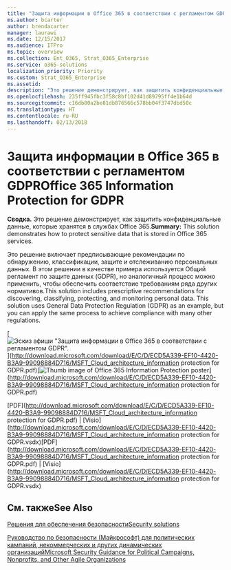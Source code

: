 ```yaml
---
title: "Защита информации в Office 365 в соответствии с регламентом GDPR"
ms.author: bcarter
author: brendacarter
manager: laurawi
ms.date: 12/15/2017
ms.audience: ITPro
ms.topic: overview
ms.collection: Ent_O365, Strat_O365_Enterprise
ms.service: o365-solutions
localization_priority: Priority
ms.custom: Strat_O365_Enterprise
ms.assetid: 
description: "Это решение демонстрирует, как защитить конфиденциальные данные, которые хранятся в службах Office 365."
ms.openlocfilehash: 235ff945fbc3f58c8bf102d41d89795ff4e1b64d
ms.sourcegitcommit: c16db80a2be81db876566c578bb04f3747dbd50c
ms.translationtype: HT
ms.contentlocale: ru-RU
ms.lasthandoff: 02/13/2018
---
```

# <a name="office-365-information-protection-for-gdpr"></a><span data-ttu-id="f0b42-103">Защита информации в Office 365 в соответствии с регламентом GDPR</span><span class="sxs-lookup"><span data-stu-id="f0b42-103">Office 365 Information Protection for GDPR</span></span>

 <span data-ttu-id="f0b42-104">**Сводка.** Это решение демонстрирует, как защитить конфиденциальные данные, которые хранятся в службах Office 365.</span><span class="sxs-lookup"><span data-stu-id="f0b42-104">**Summary:** This solution demonstrates how to protect sensitive data that is stored in Office 365 services.</span></span>
  
<span data-ttu-id="f0b42-p101">Это решение включает предписывающие рекомендации по обнаружению, классификации, защите и отслеживанию персональных данных. В этом решении в качестве примера используется Общий регламент по защите данных (GDPR), но аналогичный процесс можно применить, чтобы обеспечить соответствие требованиям ряда других нормативов.</span><span class="sxs-lookup"><span data-stu-id="f0b42-p101">This solution includes prescriptive recommendations for discovering, classifying, protecting, and monitoring personal data. This solution uses General Data Protection Regulation (GDPR) as an example, but you can apply the same process to achieve compliance with many other regulations.</span></span>

<span data-ttu-id="f0b42-107">[![Эскиз афиши "Защита информации в Office 365 в соответствии с регламентом GDPR".](images/InfoProtectGDPR_Poster/o365infoprotectforgdpr_thumb.png)](http://download.microsoft.com/download/E/C/D/ECD5A339-EF10-4420-B3A9-99098884D716/MSFT_Cloud_architecture_information protection for GDPR.pdf)</span><span class="sxs-lookup"><span data-stu-id="f0b42-107">[![Thumb image of Office 365 Information Protection poster](images/InfoProtectGDPR_Poster/o365infoprotectforgdpr_thumb.png)](http://download.microsoft.com/download/E/C/D/ECD5A339-EF10-4420-B3A9-99098884D716/MSFT_Cloud_architecture_information protection for GDPR.pdf)</span></span>
  
<span data-ttu-id="f0b42-108">[PDF](http://download.microsoft.com/download/E/C/D/ECD5A339-EF10-4420-B3A9-99098884D716/MSFT_Cloud_architecture_information protection for GDPR.pdf)  | [Visio](http://download.microsoft.com/download/E/C/D/ECD5A339-EF10-4420-B3A9-99098884D716/MSFT_Cloud_architecture_information protection for GDPR.vsdx)</span><span class="sxs-lookup"><span data-stu-id="f0b42-108">[PDF](http://download.microsoft.com/download/E/C/D/ECD5A339-EF10-4420-B3A9-99098884D716/MSFT_Cloud_architecture_information protection for GDPR.pdf)  | [Visio](http://download.microsoft.com/download/E/C/D/ECD5A339-EF10-4420-B3A9-99098884D716/MSFT_Cloud_architecture_information protection for GDPR.vsdx)</span></span>
  

## <a name="see-also"></a><span data-ttu-id="f0b42-109">См. также</span><span class="sxs-lookup"><span data-stu-id="f0b42-109">See Also</span></span>

[<span data-ttu-id="f0b42-110">Решения для обеспечения безопасности</span><span class="sxs-lookup"><span data-stu-id="f0b42-110">Security solutions</span></span>](security-solutions.md)
  
[<span data-ttu-id="f0b42-111">Руководство по безопасности (Майкрософт) для политических кампаний, некоммерческих и других динамических организаций</span><span class="sxs-lookup"><span data-stu-id="f0b42-111">Microsoft Security Guidance for Political Campaigns, Nonprofits, and Other Agile Organizations</span></span>](microsoft-security-guidance-for-political-campaigns-nonprofits-and-other-agile-o.md)





